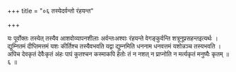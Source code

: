 +++
title = "०६ तस्येदर्वन्तो रंहयन्त"

+++

यः पूर्वोक्तः तस्येत् तस्यैव आशवोव्यापनशीलाः अर्वन्तःअश्वाः रंहयन्ते वेगङ्कुर्वन्ति शत्रूनूप्रसहन्तइत्यर्थः । द्युम्नितमं दीप्तिमत्तमं यशः कीर्तिश्च तस्यैवभवति यद्वा द्युम्नमिति धननाम धनवत्तमं यशोन्नञ्च तस्यभवति । अपिच देवकृतं देवैःकृतं अंहः पापं कुतश्चन कस्माकपि हेतोः तं न नशत् न प्राप्नोति न मर्त्यकृतं मनुष्यैः कृतम् ॥ ६ ॥
